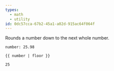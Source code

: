 ```yaml
---
types:
  - math
  - utility
id: 0dc57cca-67b2-45a1-a02d-915ac64f064f
---
```

Rounds a number down to the next whole number.

```.language-yaml
number: 25.98
```

```
{{ number | floor }}
```

```.language-output
25
```
